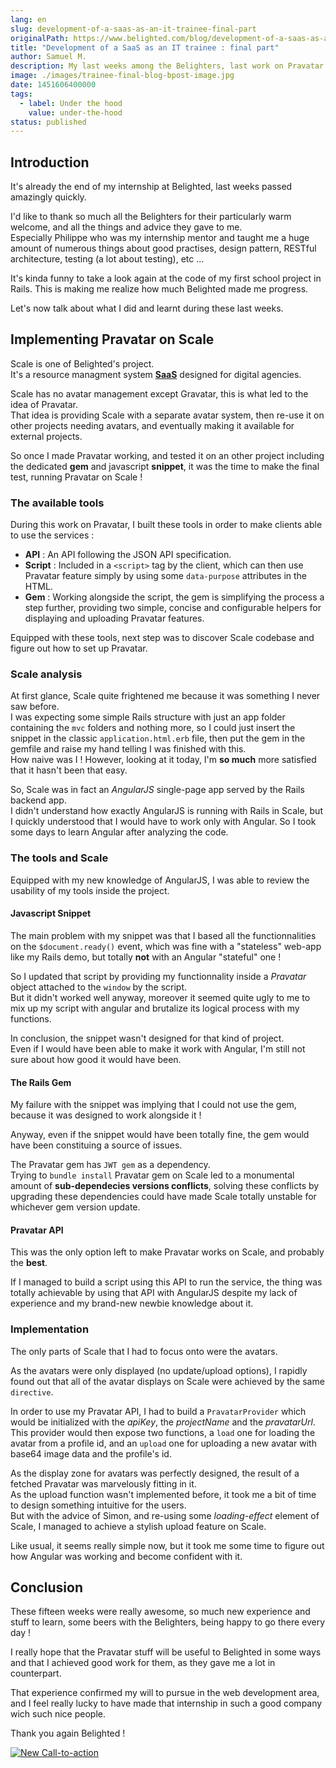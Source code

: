 ```yaml
---
lang: en
slug: development-of-a-saas-as-an-it-trainee-final-part
originalPath: https://www.belighted.com/blog/development-of-a-saas-as-an-it-trainee-final-part
title: "Development of a SaaS as an IT trainee : final part"
author: Samuel M.
description: My last weeks among the Belighters, last work on Pravatar and Scale.
image: ./images/trainee-final-blog-bpost-image.jpg
date: 1451606400000
tags:
  - label: Under the hood
    value: under-the-hood
status: published
---
```

Introduction
------------

It's already the end of my internship at Belighted, last weeks passed amazingly quickly.

I'd like to thank so much all the Belighters for their particularly warm welcome, and all the things and advice they gave to me.  
Especially Philippe who was my internship mentor and taught me a huge amount of numerous things about good practises, design pattern, RESTful architecture, testing (a lot about testing), etc ...

It's kinda funny to take a look again at the code of my first school project in Rails. This is making me realize how much Belighted made me progress.

Let's now talk about what I did and learnt during these last weeks.

Implementing Pravatar on Scale
------------------------------

Scale is one of Belighted's project.  
It's a resource managment system **[SaaS](/saas-guide-to-software-as-service)** designed for digital agencies.

Scale has no avatar management except Gravatar, this is what led to the idea of Pravatar.  
That idea is providing Scale with a separate avatar system, then re-use it on other projects needing avatars, and eventually making it available for external projects.

So once I made Pravatar working, and tested it on an other project including the dedicated **gem** and javascript **snippet**, it was the time to make the final test, running Pravatar on Scale !

### The available tools

During this work on Pravatar, I built these tools in order to make clients able to use the services :

*   **API** : An API following the JSON API specification.
*   **Script** : Included in a `<script>` tag by the client, which can then use Pravatar feature simply by using some `data-purpose` attributes in the HTML.
*   **Gem** : Working alongside the script, the gem is simplifying the process a step further, providing two simple, concise and configurable helpers for displaying and uploading Pravatar features.

Equipped with these tools, next step was to discover Scale codebase and figure out how to set up Pravatar.

### Scale analysis

At first glance, Scale quite frightened me because it was something I never saw before.  
I was expecting some simple Rails structure with just an app folder containing the `mvc` folders and nothing more, so I could just insert the snippet in the classic `application.html.erb` file, then put the gem in the gemfile and raise my hand telling I was finished with this.  
How naive was I ! However, looking at it today, I'm **so much** more satisfied that it hasn't been that easy.

So, Scale was in fact an _AngularJS_ single-page app served by the Rails backend app.  
I didn't understand how exactly AngularJS is running with Rails in Scale, but I quickly understood that I would have to work only with Angular. So I took some days to learn Angular after analyzing the code.

### The tools and Scale

Equipped with my new knowledge of AngularJS, I was able to review the usability of my tools inside the project.

#### Javascript Snippet

The main problem with my snippet was that I based all the functionnalities on the `$document.ready()` event, which was fine with a "stateless" web-app like my Rails demo, but totally **not** with an Angular "stateful" one !

So I updated that script by providing my functionnality inside a _Pravatar_ object attached to the `window` by the script.  
But it didn't worked well anyway, moreover it seemed quite ugly to me to mix up my script with angular and brutalize its logical process with my functions.

In conclusion, the snippet wasn't designed for that kind of project.  
Even if I would have been able to make it work with Angular, I'm still not sure about how good it would have been.

#### The Rails Gem

My failure with the snippet was implying that I could not use the gem, because it was designed to work alongside it !

Anyway, even if the snippet would have been totally fine, the gem would have been constituing a source of issues.

The Pravatar gem has `JWT gem` as a dependency.  
Trying to `bundle install` Pravatar gem on Scale led to a monumental amount of **sub-dependecies versions conflicts**, solving these conflicts by upgrading these dependencies could have made Scale totally unstable for whichever gem version update.

#### Pravatar API

This was the only option left to make Pravatar works on Scale, and probably the **best**.

If I managed to build a script using this API to run the service, the thing was totally achievable by using that API with AngularJS despite my lack of experience and my brand-new newbie knowledge about it.

### Implementation

The only parts of Scale that I had to focus onto were the avatars.

As the avatars were only displayed (no update/upload options), I rapidly found out that all of the avatar displays on Scale were achieved by the same `directive`.

In order to use my Pravatar API, I had to build a `PravatarProvider` which would be initialized with the _apiKey_, the _projectName_ and the _pravatarUrl_.  
This provider would then expose two functions, a `load` one for loading the avatar from a profile id, and an `upload` one for uploading a new avatar with base64 image data and the profile's id.

As the display zone for avatars was perfectly designed, the result of a fetched Pravatar was marvelously fitting in it.  
As the upload function wasn't implemented before, it took me a bit of time to design something intuitive for the users.  
But with the advice of Simon, and re-using some _loading-effect_ element of Scale, I managed to achieve a stylish upload feature on Scale.

Like usual, it seems really simple now, but it took me some time to figure out how Angular was working and become confident with it.

Conclusion
----------

These fifteen weeks were really awesome, so much new experience and stuff to learn, some beers with the Belighters, being happy to go there every day !

I really hope that the Pravatar stuff will be useful to Belighted in some ways and that I achieved good work for them, as they gave me a lot in counterpart.

That experience confirmed my will to pursue in the web development area, and I feel really lucky to have made that internship in such a good company wich such nice people.

Thank you again Belighted !  
  
[![New Call-to-action](/images/legacy-cta/UPTtKvQU_5rjKfQJ1Qjwk.png)](https://cta-redirect.hubspot.com/cta/redirect/1684659/fb3606cc-cc1b-47d0-ae85-2c9f69837fe2)